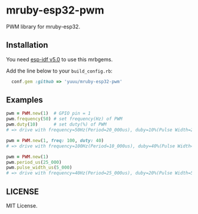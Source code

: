 # mruby-esp32-pwm

PWM library for mruby-esp32.

## Installation

You need [esp-idf v5.0](https://docs.espressif.com/projects/esp-idf/en/release-v5.0/esp32/index.html) to use this mrbgems.

Add the line below to your `build_config.rb`:

```ruby
  conf.gem :github => 'yuuu/mruby-esp32-pwm'
```

## Examples

```ruby
pwm = PWM.new(1)  # GPIO pin = 1
pwm.frequency(50) # set frequency(Hz) of PWM
pwm.duty(10)      # set duty(%) of PWM
# => drive with frequency=50Hz(Period=20_000us), duby=10%(Pulse Width=2000us)

pwm = PWM.new(1, freq: 100, duty: 40)
# => drive with frequency=100Hz(Period=10_000us), duby=40%(Pulse Width=4000us)

pwm = PWM.new(1)
pwm.period_us(25_000)
pwm.pulse_width_us(5_000)
# => drive with frequency=40Hz(Period=25_000us), duby=20%(Pulse Width=5000us)
```

## LICENSE

MIT License.

